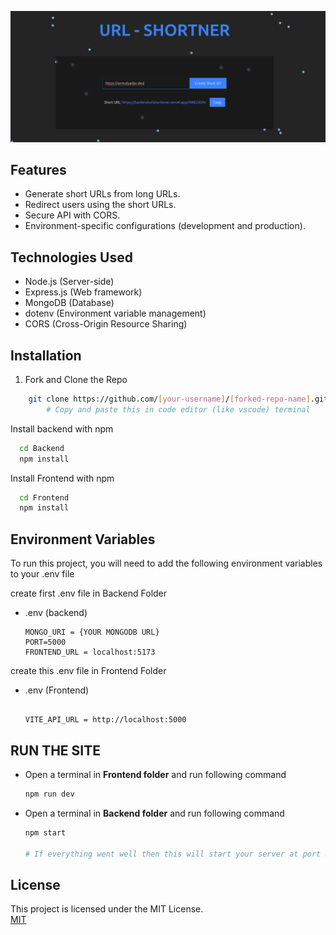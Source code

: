 


![Logo](https://raw.githubusercontent.com/anmolyadav-dev/URL-SHORTENER-REACT/57caa57713f92135777f47dc63ed9365fb986d09/Frontend/public/assets/image.png)


## Features

- Generate short URLs from long URLs.
- Redirect users using the short URLs.
- Secure API with CORS.
- Environment-specific configurations (development and production).

## Technologies Used
- Node.js (Server-side)
- Express.js (Web framework)
- MongoDB (Database)
- dotenv (Environment variable management)
- CORS (Cross-Origin Resource Sharing)

## Installation

1. Fork and Clone the Repo

 
```bash
    git clone https://github.com/[your-username]/[forked-repo-name].git
        # Copy and paste this in code editor (like vscode) terminal
``` 

Install backend  with npm

```bash
  cd Backend
  npm install 
```
Install Frontend with npm
```bash
  cd Frontend
  npm install 
```
## Environment Variables

To run this project, you will need to add the following environment variables to your .env file

create first .env file in Backend Folder
- .env (backend) 

    ```
    MONGO_URI = {YOUR MONGODB URL}
    PORT=5000
    FRONTEND_URL = localhost:5173 

create this .env file in Frontend Folder
- .env (Frontend)
    ```

    VITE_API_URL = http://localhost:5000
## RUN THE SITE

- Open a terminal in **Frontend folder** and run following command

    ```bash
    npm run dev

- Open a terminal in **Backend folder** and run following command

    ```bash
    npm start

    # If everything went well then this will start your server at port 5000 and connect with database


## License
This project is licensed under the MIT License.  
[MIT](https://choosealicense.com/licenses/mit/)

